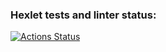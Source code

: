 ### Hexlet tests and linter status:
[![Actions Status](https://github.com/Karamysh/qa-engineer-project-85/actions/workflows/hexlet-check.yml/badge.svg)](https://github.com/Karamysh/qa-engineer-project-85/actions)